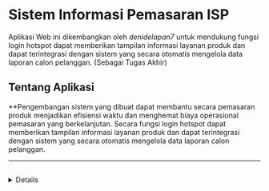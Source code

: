 # Sistem Informasi Pemasaran ISP

Aplikasi Web ini dikembangkan oleh *denidelapan7* untuk mendukung fungsi login hotspot dapat memberikan tampilan informasi layanan produk dan dapat terintegrasi dengan sistem yang secara otomatis mengelola data laporan calon pelanggan. (Sebagai Tugas Akhir)


## Tentang Aplikasi

**Pengembangan sistem yang dibuat dapat membantu secara pemasaran produk menjadikan efisiensi waktu dan menghemat biaya operasional pemasaran yang berkelanjutan. Secara fungsi login hotspot dapat memberikan tampilan informasi layanan produk dan dapat terintegrasi dengan sistem yang secara otomatis mengelola data laporan calon pelanggan.

---

## 
<details>
  
  **Catatan:** Pemrograman sebagai tampilan login web captive portal hotspot disimpan dalam database mikrotik, Proses data laporan calon pelanggan tersimpan di dalam localhost database menggunakan xampp sebagai server local sistem.
  
  
</details>
